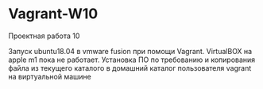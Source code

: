 # Vagrant-W10
Проектная работа 10

Запуск ubuntu18.04 в vmware fusion при помощи Vagrant. VirtualBOX на apple m1 пока не работает. Установка ПО по требованию и копирования файла из текущего каталого в домашний каталог пользователя vagrant на виртуальной машине
